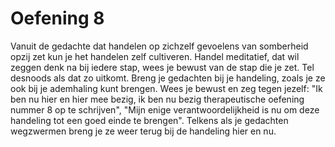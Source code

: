 # Oefening 8
Vanuit de gedachte dat handelen op zichzelf gevoelens van somberheid opzij zet kun je het handelen zelf cultiveren. Handel meditatief, dat wil zeggen denk na bij iedere stap, wees je bewust van de stap die je zet. Tel desnoods als dat zo uitkomt. Breng je gedachten bij je handeling, zoals je ze ook bij je ademhaling kunt brengen. Wees je bewust en zeg tegen jezelf: "Ik ben nu hier en hier mee bezig, ik ben nu bezig therapeutische oefening nummer 8 op te schrijven", "Mijn enige verantwoordelijkheid is nu om deze handeling tot een goed einde te brengen". Telkens als je gedachten wegzwermen breng je ze weer terug bij de handeling hier en nu.   

